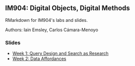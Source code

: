 ## IM904: Digital Objects, Digital Methods

RMarkdown for IM904's labs and slides.

Authors: Iain Emsley, Carlos Cámara-Menoyo

### Slides

* [Week 1: Query Design and Search as Research](https://pages.github.warwick.ac.uk/u2071219/IM904/week1-slides.html#1)
* [Week 2: Data Affordances](https://pages.github.warwick.ac.uk/u2071219/IM904/week2-slides.html#1)

